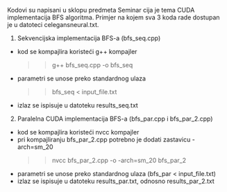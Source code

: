 Kodovi su napisani u sklopu predmeta Seminar cija je tema CUDA implementacija BFS algoritma.
Primjer na kojem sva 3 koda rade dostupan je u datoteci celegansneural.txt.

1. Sekvencijska implementacija BFS-a (bfs_seq.cpp)
  - kod se kompajlira koristeći g++ kompajler
      >> g++ bfs_seq.cpp -o bfs_seq
  - parametri se unose preko standardnog ulaza
      >> bfs_seq < input_file.txt
  - izlaz se ispisuje u datoteku results_seq.txt

2. Paralelna CUDA implementacija BFS-a (bfs_par.cpp i bfs_par_2.cpp)
  - kod se kompajlira koristeći nvcc kompajler
  - pri kompajliranju bfs_par_2.cpp potrebno je dodati zastavicu -arch=sm_20
      >> nvcc bfs_par_2.cpp -o -arch=sm_20 bfs_par_2
  - parametri se unose preko standardnog ulaza (bfs_par < input_file.txt)
  - izlaz se ispisuje u datoteku results_par.txt, odnosno results_par_2.txt
